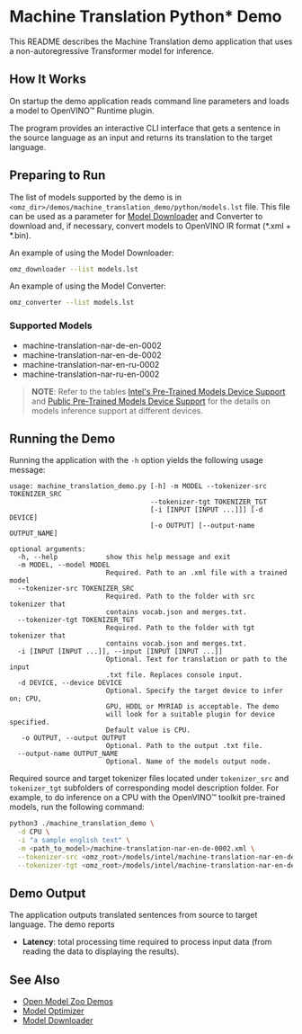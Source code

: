 # Machine Translation Python\* Demo

This README describes the Machine Translation demo application that uses a non-autoregressive Transformer model for inference.

## How It Works

On startup the demo application reads command line parameters and loads a model to OpenVINO™ Runtime plugin.

The program provides an interactive CLI interface that gets a sentence in the source language as an input and returns its translation to the target language.

## Preparing to Run

The list of models supported by the demo is in `<omz_dir>/demos/machine_translation_demo/python/models.lst` file.
This file can be used as a parameter for [Model Downloader](../../../tools/model_tools/README.md) and Converter to download and, if necessary, convert models to OpenVINO IR format (\*.xml + \*.bin).

An example of using the Model Downloader:

```sh
omz_downloader --list models.lst
```

An example of using the Model Converter:

```sh
omz_converter --list models.lst
```

### Supported Models

* machine-translation-nar-de-en-0002
* machine-translation-nar-en-de-0002
* machine-translation-nar-en-ru-0002
* machine-translation-nar-ru-en-0002

> **NOTE**: Refer to the tables [Intel's Pre-Trained Models Device Support](../../../models/intel/device_support.md) and [Public Pre-Trained Models Device Support](../../../models/public/device_support.md) for the details on models inference support at different devices.

## Running the Demo

Running the application with the `-h` option yields the following usage message:

```
usage: machine_translation_demo.py [-h] -m MODEL --tokenizer-src TOKENIZER_SRC
                                   --tokenizer-tgt TOKENIZER_TGT
                                   [-i [INPUT [INPUT ...]]] [-d DEVICE]
                                   [-o OUTPUT] [--output-name OUTPUT_NAME]

optional arguments:
  -h, --help            show this help message and exit
  -m MODEL, --model MODEL
                        Required. Path to an .xml file with a trained model
  --tokenizer-src TOKENIZER_SRC
                        Required. Path to the folder with src tokenizer that
                        contains vocab.json and merges.txt.
  --tokenizer-tgt TOKENIZER_TGT
                        Required. Path to the folder with tgt tokenizer that
                        contains vocab.json and merges.txt.
  -i [INPUT [INPUT ...]], --input [INPUT [INPUT ...]]
                        Optional. Text for translation or path to the input
                        .txt file. Replaces console input.
  -d DEVICE, --device DEVICE
                        Optional. Specify the target device to infer on; CPU,
                        GPU, HDDL or MYRIAD is acceptable. The demo
                        will look for a suitable plugin for device specified.
                        Default value is CPU.
   -o OUTPUT, --output OUTPUT
                        Optional. Path to the output .txt file.
  --output-name OUTPUT_NAME
                        Optional. Name of the models output node.
```

Required source and target tokenizer files located under `tokenizer_src` and `tokenizer_tgt` subfolders of corresponding model description folder.
For example, to do inference on a CPU with the OpenVINO&trade; toolkit pre-trained models, run the following command:

```sh
python3 ./machine_translation_demo \
  -d CPU \
  -i "a sample english text" \
  -m <path_to_model>/machine-translation-nar-en-de-0002.xml \
  --tokenizer-src <omz_root>/models/intel/machine-translation-nar-en-de-0002/tokenizer_src \
  --tokenizer-tgt <omz_root>/models/intel/machine-translation-nar-en-de-0002/tokenizer_tgt
```

## Demo Output

The application outputs translated sentences from source to target language.
The demo reports

* **Latency**: total processing time required to process input data (from reading the data to displaying the results).

## See Also

* [Open Model Zoo Demos](../../README.md)
* [Model Optimizer](https://docs.openvino.ai/latest/_docs_MO_DG_Deep_Learning_Model_Optimizer_DevGuide.html)
* [Model Downloader](../../../tools/model_tools/README.md)
